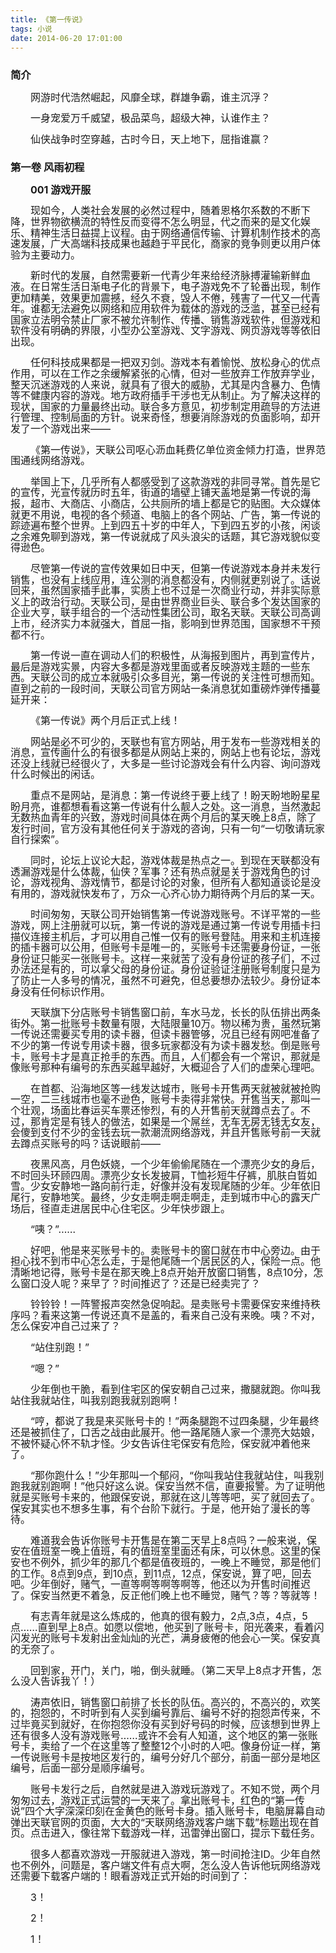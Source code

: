 ```yaml
---
title: 《第一传说》
tags: 小说
date: 2014-06-20 17:01:00
---
```




<style>
h1 {
    font-size: 32px;
}
div, p {
    line-height: 1.1;
}
p {
    text-indent: 2em;
    font-size: 16px;
}
body.mobile p {
    font-size: 30px;
}
</style>

### 简介

网游时代浩然崛起，风靡全球，群雄争霸，谁主沉浮？

一身宠爱万千威望，极品菜鸟，超级大神，认谁作主？

仙侠战争时空穿越，古时今日，天上地下，屈指谁赢？

### 第一卷 风雨初程

**001 游戏开服**

现如今，人类社会发展的必然过程中，随着恩格尔系数的不断下降，世界物欲横流的特性反而变得不怎么明显，代之而来的是文化娱乐、精神生活日益提上议程。由于网络通信传输、计算机制作技术的高速发展，广大高端科技成果也越趋于平民化，商家的竞争则更以用户体验为主要动力。

新时代的发展，自然需要新一代青少年来给经济脉搏灌输新鲜血液。在日常生活日渐电子化的背景下，电子游戏免不了轮番出现，制作更加精美，效果更加震撼，经久不衰，毁人不倦，残害了一代又一代青年。谁都无法避免以网络和应用软件为载体的游戏的泛滥，甚至已经有国家立法明令禁止厂家不被允许制作、传播、销售游戏软件，但游戏和软件没有明确的界限，小型办公室游戏、文字游戏、网页游戏等等依旧出现。

任何科技成果都是一把双刃剑。游戏本有着愉悦、放松身心的优点作用，可以在工作之余缓解紧张的心情，但对一些放弃工作放弃学业，整天沉迷游戏的人来说，就具有了很大的威胁，尤其是内含暴力、色情等不健康内容的游戏。地方政府插手干涉也无从制止。为了解决这样的现状，国家的力量最终出动。联合多方意见，初步制定用疏导的方法进行管理、控制局面的方针。说来奇怪，想要消除游戏的负面影响，却开发了一个游戏出来——

《第一传说》，天联公司呕心沥血耗费亿单位资金倾力打造，世界范围通线网络游戏。

举国上下，几乎所有人都感受到了这款游戏的非同寻常。首先是它的宣传，光宣传就历时五年，街道的墙壁上铺天盖地是第一传说的海报，超市、大商店、小商店，公共厕所的墙上都是它的贴图。大众媒体就更不用说，电视的各个频道、电脑上的各个网站、广告，第一传说的踪迹遍布整个世界。上到四五十岁的中年人，下到四五岁的小孩，闲谈之余难免聊到游戏，第一传说就成了风头浪尖的话题，其它游戏貌似变得逊色。

尽管第一传说的宣传效果如日中天，但第一传说游戏本身并未发行销售，也没有上线应用，连公测的消息都没有，内侧就更别说了。话说回来，虽然国家插手此事，实质上也不过是一次商业行动，并非实际意义上的政治行动。天联公司，是由世界商业巨头、联合多个发达国家的企业大亨，联手组合的一个活动性集团公司，取名天联。天联公司高调上市，经济实力本就强大，首屈一指，影响到世界范围，国家想不干预都不行。

第一传说一直在调动人们的积极性，从海报到图片，再到宣传片，最后是游戏实景，内容大多都是游戏里面或者反映游戏主题的一些东西。天联公司的成立本就吸引众多目光，第一传说的关注性可想而知。直到之前的一段时间，天联公司官方网站一条消息犹如重磅炸弹传播蔓延开来：

《第一传说》两个月后正式上线！

网站是必不可少的，天联也有官方网站，用于发布一些游戏相关的消息，宣传画什么的有很多都是从网站上来的，网站上也有论坛，游戏还没上线就已经很火了，大多是一些讨论游戏会有什么内容、询问游戏什么时候出的闲话。

重点不是网站，是消息：第一传说终于要上线了！盼天盼地盼星星盼月亮，谁都想看看这第一传说有什么靓人之处。这一消息，当然激起无数热血青年的兴致，游戏时间具体在两个月后的某天晚上8点，除了发行时间，官方没有其他任何关于游戏的咨询，只有一句“一切敬请玩家自行探索”。

同时，论坛上议论大起，游戏体裁是热点之一。到现在天联都没有透漏游戏是什么体裁，仙侠？军事？还有热点就是关于游戏角色的讨论，游戏视角、游戏情节，都是讨论的对象，但所有人都知道谈论是没有用的，游戏就快发布了，万众一心齐心协力期待两个月后的某一天。

时间匆匆，天联公司开始销售第一传说游戏账号。不详平常的一些游戏，网上注册就可以玩，第一传说的游戏是通过第一传说专用插卡扫描仪连接主机后，才可以用自己惟一仅有的账号登陆。用来和主机连接的插卡器可以公用，但账号卡是唯一的，买账号卡还需要身份证，一张身份证只能买一张账号卡。这样一来就苦了没有身份证的孩子们，不过办法还是有的，可以拿父母的身份证。身份证验证注册账号制度只是为了防止一人多号的情况，虽然不可避免，但总要想办法较少。身份证本身没有任何标识作用。

天联旗下分店账号卡销售窗口前，车水马龙，长长的队伍排出两条街外。第一批账号卡数量有限，大陆限量10万。物以稀为贵，虽然玩第一传说还需要买专用的读卡器，但读卡器管够，况且已经有网吧准备了不少的第一传说专用读卡器，很多玩家都没有为读卡器发愁。倒是账号卡，账号卡才是真正抢手的东西。而且，人们都会有一个常识，那就是像账号那种有编号的东西买越早越好，大概迎合了人们的虚荣心理吧。

在首都、沿海地区等一线发达城市，账号卡开售两天就被就被抢购一空，二三线城市也毫不逊色，账号卡卖得非常快。开售当天，那叫一个壮观，场面比春运买车票还惨烈，有的人开售前天就蹲点去了。不过，那肯定是有钱人的做法，如果是一个屌丝，无车无房无钱无女友，会傻到支付不少的金钱去玩一款潮流网络游戏，并且开售账号前一天就去蹲点买账号的吗？话说眼前——

夜黑风高，月色妖娆，一个少年偷偷尾随在一个漂亮少女的身后，不时回头环顾四周。漂亮少女长发披肩，T恤衫短牛仔裤，肌肤白晢如雪。少女安静地一路向前行走，好像并没有发现尾随的少年。少年依旧尾行，安静地笑。最终，少女走啊走啊走啊走，走到城市中心的露天广场后，径直走进居民中心住宅区。少年快步跟上。

“咦？”……

好吧，他是来买账号卡的。卖账号卡的窗口就在市中心旁边。由于担心找不到市中心怎么走，于是他尾随一个居民区的人，保险一点。他清晰地记得，账号卡是在那天晚上8点开始开放窗口销售，8点10分，怎么窗口没人呢？来早了？时间推迟了？还是已经卖完了？

铃铃铃！一阵警报声突然急促响起。是卖账号卡需要保安来维持秩序吗？看来这第一传说还真不是盖的，看来自己没有来晚。咦？不对，怎么保安冲自己过来了？

“站住别跑！”

“嗯？”

少年倒也干脆，看到住宅区的保安朝自己过来，撒腿就跑。你叫我站住我就站住，叫我别跑我就别跑啊！

“哼，都说了我是来买账号卡的！”两条腿跑不过四条腿，少年最终还是被抓住了，口舌之战由此展开。他一路尾随人家一个漂亮大姑娘，不被怀疑心怀不轨才怪。少女告诉住宅保安有危险，保安就冲着他来了。

“那你跑什么！”少年那叫一个郁闷，“你叫我站住我就站住，叫我别跑我就别跑啊！”他只好这么说。保安当然不信，直要报警。为了证明他就是买账号卡来的，他跟保安说，那就在这儿等等吧，买了就回去了。保安其实也不想多生事，有个台阶下就行。于是，他开始了漫长的等待。

难道我会告诉你账号卡开售是在第二天早上8点吗？一般来说，保安在值班室一晚上值班，有的值班室里面还有床，可以休息。这里的保安也不例外，抓少年的那几个都是值夜班的，一晚上不睡觉，那是他们的工作。8点到9点，到10点，到11点，12点，保安说，算了吧，回去吧。少年倒好，赌气，一直等啊等啊等啊等，他还以为开售时间推迟了。保安当然更不着急，反正他们晚上也不睡觉，赌气？等？等就等！

有志青年就是这么炼成的，他真的很有毅力，2点,3点，4点，5点……直到早上8点。如愿以偿地，他买到了账号卡，阳光袭来，看着闪闪发光的账号卡发射出金灿灿的光芒，满身疲倦的他会心一笑。保安真的无奈了。

回到家，开门，关门，啪，倒头就睡。（第二天早上8点才开售，怎么没人告诉我丫！）

涛声依旧，销售窗口前排了长长的队伍。高兴的，不高兴的，欢笑的，抱怨的，不时听到有人买到编号靠后、编号不好的抱怨声传来，不过毕竟买到就好，在你抱怨你没有买到好号码的时候，应该想到世界上还有很多人没有游戏账号……或许不会有人知道，这个地区的第一张账号卡，卖给了一个在这里等了整整12个小时的人吧。像身份证一样，第一传说账号卡是按地区发行的，编号分好几个部分，前面一部分是地区编号，后面一部分是顺序编号。

账号卡发行之后，自然就是进入游戏玩游戏了。不知不觉，两个月匆匆过去，游戏正式运营的一天来了。拿出账号卡，红色的“第一传说”四个大字深深印刻在金黄色的账号卡身。插入账号卡，电脑屏幕自动弹出天联官网的页面，大大的“天联网络游戏客户端下载”标题出现在首页。点击进入，像往常下载游戏一样，迅雷弹出窗口，提示下载任务。

很多人都喜欢游戏一开服就进入游戏，第一时间抢注ID。少年自然也不例外，问题是，客户端文件有点大啊，怎么没人告诉他玩网络游戏还需要下载客户端的！眼看游戏正式开始的时间到了：

3！

2！

1！